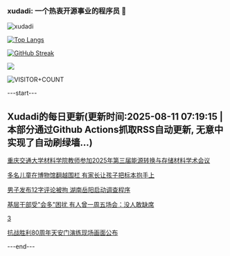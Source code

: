 ### xudadi: 一个热衷开源事业的程序员 👋

![xudadi](https://github-readme-stats-git-masterorgs-github-readme-stats-team.vercel.app/api?username=xudadi)

[![Top Langs](https://github-readme-stats.vercel.app/api/top-langs/?username=xudadi)](https://github.com/anuraghazra/github-readme-stats)

[![GitHub Streak](https://streak-stats.demolab.com?user=xudadi&locale=zh_Hans)](https://git.io/streak-stats)

![](https://raw.githubusercontent.com/xudadi/xudadi/main/assets/github-contribution-grid-snake.svg)

![VISITOR+COUNT](https://komarev.com/ghpvc/?username=xudadi&label=VISITOR+COUNT)


---start---

## Xudadi的每日更新(更新时间:2025-08-11 07:19:15 | 本部分通过Github Actions抓取RSS自动更新, 无意中实现了自动刷绿墙...)

[重庆交通大学材料学院教师参加2025年第三届能源转换与存储材料学术会议](https://www.gongkaoleida.com/article/2558552)

[多名儿童在博物馆翻越围栏 有家长让孩子把标本抱手上](https://m.163.com/news/article/K6KKNG9O0514EGPO.html)

[男子发布12字评论被拘 湖南岳阳启动调查程序](https://m.163.com/news/article/K6KI987H0534A4SC.html)

[基层干部受"会多"困扰 有人曾一周五场会：没人敢缺席](https://m.163.com/news/article/K6KATUD10514BE2Q.html)

[3](https://m.163.com/touch/news/sub/domestic)

[抗战胜利80周年天安门演练现场画面公布](https://m.163.com/news/article/K6KG7LF8000189PS.html)

---end---
